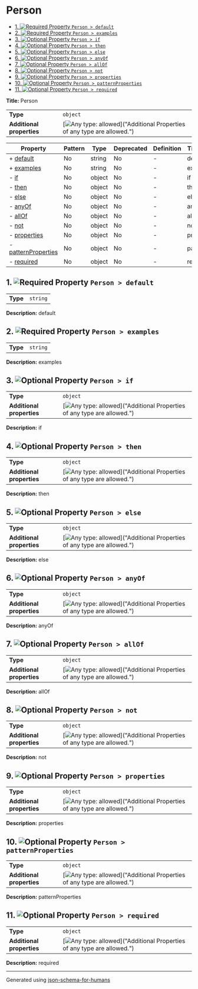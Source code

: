 # Person

- [1. ![Required](https://img.shields.io/badge/Required-blue) Property `Person > default`](#default)
- [2. ![Required](https://img.shields.io/badge/Required-blue) Property `Person > examples`](#examples)
- [3. ![Optional](https://img.shields.io/badge/Optional-yellow) Property `Person > if`](#if)
- [4. ![Optional](https://img.shields.io/badge/Optional-yellow) Property `Person > then`](#then)
- [5. ![Optional](https://img.shields.io/badge/Optional-yellow) Property `Person > else`](#else)
- [6. ![Optional](https://img.shields.io/badge/Optional-yellow) Property `Person > anyOf`](#anyOf)
- [7. ![Optional](https://img.shields.io/badge/Optional-yellow) Property `Person > allOf`](#allOf)
- [8. ![Optional](https://img.shields.io/badge/Optional-yellow) Property `Person > not`](#not)
- [9. ![Optional](https://img.shields.io/badge/Optional-yellow) Property `Person > properties`](#properties)
- [10. ![Optional](https://img.shields.io/badge/Optional-yellow) Property `Person > patternProperties`](#patternProperties)
- [11. ![Optional](https://img.shields.io/badge/Optional-yellow) Property `Person > required`](#required)

**Title:** Person

|                           |                                                                                                                                 |
| ------------------------- | ------------------------------------------------------------------------------------------------------------------------------- |
| **Type**                  | `object`                                                                                                                        |
| **Additional properties** | [![Any type: allowed](https://img.shields.io/badge/Any%20type-allowed-green)]("Additional Properties of any type are allowed.") |

| Property                                   | Pattern | Type   | Deprecated | Definition | Title/Description |
| ------------------------------------------ | ------- | ------ | ---------- | ---------- | ----------------- |
| + [default](#default )                     | No      | string | No         | -          | default           |
| + [examples](#examples )                   | No      | string | No         | -          | examples          |
| - [if](#if )                               | No      | object | No         | -          | if                |
| - [then](#then )                           | No      | object | No         | -          | then              |
| - [else](#else )                           | No      | object | No         | -          | else              |
| - [anyOf](#anyOf )                         | No      | object | No         | -          | anyOf             |
| - [allOf](#allOf )                         | No      | object | No         | -          | allOf             |
| - [not](#not )                             | No      | object | No         | -          | not               |
| - [properties](#properties )               | No      | object | No         | -          | properties        |
| - [patternProperties](#patternProperties ) | No      | object | No         | -          | patternProperties |
| - [required](#required )                   | No      | object | No         | -          | required          |

## <a name="default"></a>1. ![Required](https://img.shields.io/badge/Required-blue) Property `Person > default`

|          |          |
| -------- | -------- |
| **Type** | `string` |

**Description:** default

## <a name="examples"></a>2. ![Required](https://img.shields.io/badge/Required-blue) Property `Person > examples`

|          |          |
| -------- | -------- |
| **Type** | `string` |

**Description:** examples

## <a name="if"></a>3. ![Optional](https://img.shields.io/badge/Optional-yellow) Property `Person > if`

|                           |                                                                                                                                 |
| ------------------------- | ------------------------------------------------------------------------------------------------------------------------------- |
| **Type**                  | `object`                                                                                                                        |
| **Additional properties** | [![Any type: allowed](https://img.shields.io/badge/Any%20type-allowed-green)]("Additional Properties of any type are allowed.") |

**Description:** if

## <a name="then"></a>4. ![Optional](https://img.shields.io/badge/Optional-yellow) Property `Person > then`

|                           |                                                                                                                                 |
| ------------------------- | ------------------------------------------------------------------------------------------------------------------------------- |
| **Type**                  | `object`                                                                                                                        |
| **Additional properties** | [![Any type: allowed](https://img.shields.io/badge/Any%20type-allowed-green)]("Additional Properties of any type are allowed.") |

**Description:** then

## <a name="else"></a>5. ![Optional](https://img.shields.io/badge/Optional-yellow) Property `Person > else`

|                           |                                                                                                                                 |
| ------------------------- | ------------------------------------------------------------------------------------------------------------------------------- |
| **Type**                  | `object`                                                                                                                        |
| **Additional properties** | [![Any type: allowed](https://img.shields.io/badge/Any%20type-allowed-green)]("Additional Properties of any type are allowed.") |

**Description:** else

## <a name="anyOf"></a>6. ![Optional](https://img.shields.io/badge/Optional-yellow) Property `Person > anyOf`

|                           |                                                                                                                                 |
| ------------------------- | ------------------------------------------------------------------------------------------------------------------------------- |
| **Type**                  | `object`                                                                                                                        |
| **Additional properties** | [![Any type: allowed](https://img.shields.io/badge/Any%20type-allowed-green)]("Additional Properties of any type are allowed.") |

**Description:** anyOf

## <a name="allOf"></a>7. ![Optional](https://img.shields.io/badge/Optional-yellow) Property `Person > allOf`

|                           |                                                                                                                                 |
| ------------------------- | ------------------------------------------------------------------------------------------------------------------------------- |
| **Type**                  | `object`                                                                                                                        |
| **Additional properties** | [![Any type: allowed](https://img.shields.io/badge/Any%20type-allowed-green)]("Additional Properties of any type are allowed.") |

**Description:** allOf

## <a name="not"></a>8. ![Optional](https://img.shields.io/badge/Optional-yellow) Property `Person > not`

|                           |                                                                                                                                 |
| ------------------------- | ------------------------------------------------------------------------------------------------------------------------------- |
| **Type**                  | `object`                                                                                                                        |
| **Additional properties** | [![Any type: allowed](https://img.shields.io/badge/Any%20type-allowed-green)]("Additional Properties of any type are allowed.") |

**Description:** not

## <a name="properties"></a>9. ![Optional](https://img.shields.io/badge/Optional-yellow) Property `Person > properties`

|                           |                                                                                                                                 |
| ------------------------- | ------------------------------------------------------------------------------------------------------------------------------- |
| **Type**                  | `object`                                                                                                                        |
| **Additional properties** | [![Any type: allowed](https://img.shields.io/badge/Any%20type-allowed-green)]("Additional Properties of any type are allowed.") |

**Description:** properties

## <a name="patternProperties"></a>10. ![Optional](https://img.shields.io/badge/Optional-yellow) Property `Person > patternProperties`

|                           |                                                                                                                                 |
| ------------------------- | ------------------------------------------------------------------------------------------------------------------------------- |
| **Type**                  | `object`                                                                                                                        |
| **Additional properties** | [![Any type: allowed](https://img.shields.io/badge/Any%20type-allowed-green)]("Additional Properties of any type are allowed.") |

**Description:** patternProperties

## <a name="required"></a>11. ![Optional](https://img.shields.io/badge/Optional-yellow) Property `Person > required`

|                           |                                                                                                                                 |
| ------------------------- | ------------------------------------------------------------------------------------------------------------------------------- |
| **Type**                  | `object`                                                                                                                        |
| **Additional properties** | [![Any type: allowed](https://img.shields.io/badge/Any%20type-allowed-green)]("Additional Properties of any type are allowed.") |

**Description:** required

----------------------------------------------------------------------------------------------------------------------------
Generated using [json-schema-for-humans](https://github.com/coveooss/json-schema-for-humans)
